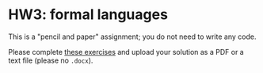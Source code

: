 # HW3: formal languages

This is a "pencil and paper" assignment; you do not need to write any code.

Please complete [these exercises](HW3.pdf) and upload your solution as a PDF or
a text file (please no `.docx`).
